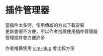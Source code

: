 # 插件管理器

當插件太多時，使用傳統的方式下載安裝  
更新會很不方便，所以作者推薦使用插件管理器  
管理插件會方便許多

作者推薦使用 [vim-plug](vim-plug.md) 會比較方便

